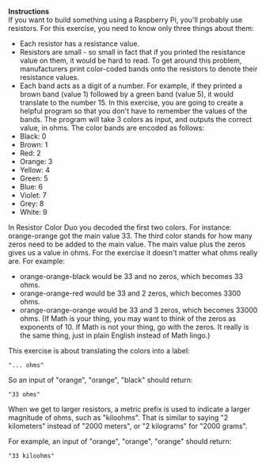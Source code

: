 **Instructions**  
If you want to build something using a Raspberry Pi, you'll probably use resistors. For this
exercise, you need to know only three things about them:

* Each resistor has a resistance value.
* Resistors are small - so small in fact that if you printed the resistance value on them, it would
  be
  hard to read. To get around this problem, manufacturers print color-coded bands onto the resistors
  to denote their resistance values.
* Each band acts as a digit of a number. For example, if they printed a brown band (value 1)
  followed
  by a green band (value 5), it would translate to the number 15. In this exercise, you are going to
  create a helpful program so that you don't have to remember the values of the bands. The program
  will take 3 colors as input, and outputs the correct value, in ohms. The color bands are encoded
  as
  follows:
* Black: 0
* Brown: 1
* Red: 2
* Orange: 3
* Yellow: 4
* Green: 5
* Blue: 6
* Violet: 7
* Grey: 8
* White: 9

In Resistor Color Duo you decoded the first two colors. For instance: orange-orange got the main
value 33. The third color stands for how many zeros need to be added to the main value. The main
value plus the zeros gives us a value in ohms. For the exercise it doesn't matter what ohms really
are. For example:

* orange-orange-black would be 33 and no zeros, which becomes 33 ohms.
* orange-orange-red would be 33 and 2 zeros, which becomes 3300 ohms.
* orange-orange-orange would be 33 and 3 zeros, which becomes 33000 ohms.
  (If Math is your thing, you may want to think of the zeros as exponents of 10. If Math is not your
  thing, go with the zeros. It really is the same thing, just in plain English instead of Math
  lingo.)

This exercise is about translating the colors into a label:

`"... ohms"`

So an input of "orange", "orange", "black" should return:

`"33 ohms"`

When we get to larger resistors, a metric prefix is used to indicate a larger magnitude of ohms,
such as "kiloohms". That is similar to saying "2 kilometers" instead of "2000 meters", or "2
kilograms" for "2000 grams".

For example, an input of "orange", "orange", "orange" should return:

`"33 kiloohms"`